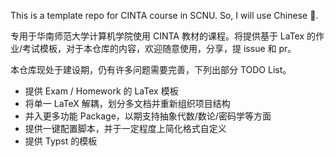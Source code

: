 This is a template repo for CINTA course in SCNU. So, I will use Chinese 🥲.

专用于华南师范大学计算机学院使用 CINTA 教材的课程。将提供基于 LaTex 的作业/考试模板，对于本仓库的内容，欢迎随意使用，分享，提 issue 和 pr。

本仓库现处于建设期，仍有许多问题需要完善，下列出部分 TODO List。

- 提供 Exam / Homework 的 LaTex 模板
- 将单一 LaTeX 解耦，划分多文档并重新组织项目结构
- 并入更多功能 Package，以期支持抽象代数/数论/密码学等方面
- 提供一键配置脚本，并于一定程度上简化格式自定义
- 提供 Typst 的模板
